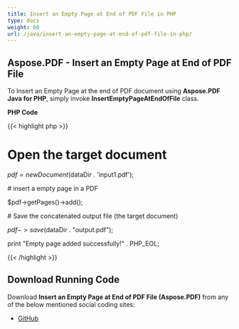 ```yaml
---
title: Insert an Empty Page at End of PDF File in PHP
type: docs
weight: 60
url: /java/insert-an-empty-page-at-end-of-pdf-file-in-php/
---
```


## **Aspose.PDF - Insert an Empty Page at End of PDF File**
To Insert an Empty Page at the end of PDF document using **Aspose.PDF Java for PHP**, simply invoke **InsertEmptyPageAtEndOfFile** class.

**PHP Code**

{{< highlight php >}}

 # Open the target document

$pdf = new Document($dataDir . 'input1.pdf');

\# insert a empty page in a PDF

$pdf->getPages()->add();

\# Save the concatenated output file (the target document)

$pdf->save($dataDir . "output.pdf");

print "Empty page added successfully!" . PHP_EOL;

{{< /highlight >}}
## **Download Running Code**
Download **Insert an Empty Page at End of PDF File (Aspose.PDF)** from any of the below mentioned social coding sites:

- [GitHub](https://github.com/aspose-pdf/Aspose.PDF-for-Java/blob/master/Plugins/Aspose_Pdf_Java_for_PHP/src/Aspose/Pdf/WorkingWithPages/InsertEmptyPageAtEndOfFile.php)
